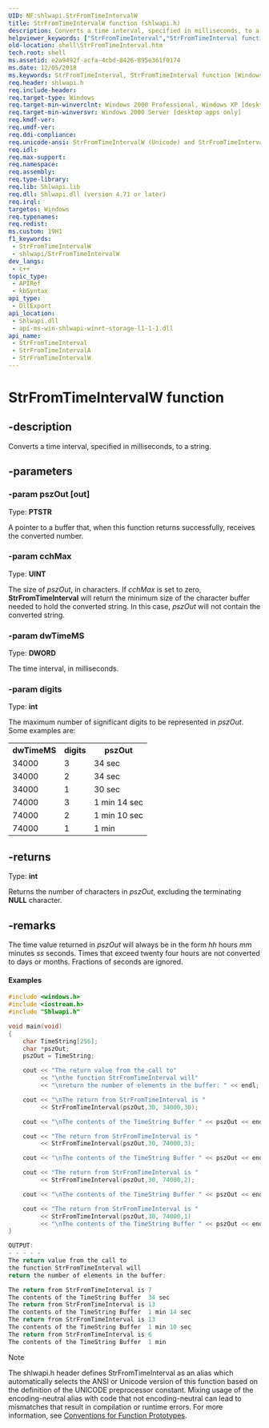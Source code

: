```yaml
---
UID: NF:shlwapi.StrFromTimeIntervalW
title: StrFromTimeIntervalW function (shlwapi.h)
description: Converts a time interval, specified in milliseconds, to a string.
helpviewer_keywords: ["StrFromTimeInterval","StrFromTimeInterval function [Windows Shell]","StrFromTimeIntervalA","StrFromTimeIntervalW","_win32_StrFromTimeInterval","shell.StrFromTimeInterval","shlwapi/StrFromTimeInterval","shlwapi/StrFromTimeIntervalA","shlwapi/StrFromTimeIntervalW"]
old-location: shell\StrFromTimeInterval.htm
tech.root: shell
ms.assetid: e2a9492f-acfa-4cbd-8426-895e361f0174
ms.date: 12/05/2018
ms.keywords: StrFromTimeInterval, StrFromTimeInterval function [Windows Shell], StrFromTimeIntervalA, StrFromTimeIntervalW, _win32_StrFromTimeInterval, shell.StrFromTimeInterval, shlwapi/StrFromTimeInterval, shlwapi/StrFromTimeIntervalA, shlwapi/StrFromTimeIntervalW
req.header: shlwapi.h
req.include-header: 
req.target-type: Windows
req.target-min-winverclnt: Windows 2000 Professional, Windows XP [desktop apps only]
req.target-min-winversvr: Windows 2000 Server [desktop apps only]
req.kmdf-ver: 
req.umdf-ver: 
req.ddi-compliance: 
req.unicode-ansi: StrFromTimeIntervalW (Unicode) and StrFromTimeIntervalA (ANSI)
req.idl: 
req.max-support: 
req.namespace: 
req.assembly: 
req.type-library: 
req.lib: Shlwapi.lib
req.dll: Shlwapi.dll (version 4.71 or later)
req.irql: 
targetos: Windows
req.typenames: 
req.redist: 
ms.custom: 19H1
f1_keywords:
 - StrFromTimeIntervalW
 - shlwapi/StrFromTimeIntervalW
dev_langs:
 - c++
topic_type:
 - APIRef
 - kbSyntax
api_type:
 - DllExport
api_location:
 - Shlwapi.dll
 - api-ms-win-shlwapi-winrt-storage-l1-1-1.dll
api_name:
 - StrFromTimeInterval
 - StrFromTimeIntervalA
 - StrFromTimeIntervalW
---
```


# StrFromTimeIntervalW function


## -description

Converts a time interval, specified in milliseconds, to a string.

## -parameters

### -param pszOut [out]

Type: <b>PTSTR</b>

A pointer to a buffer that, when this function returns successfully, receives the converted number.

### -param cchMax

Type: <b>UINT</b>

The size of <i>pszOut</i>, in characters. If <i>cchMax</i> is set to zero, <b>StrFromTimeInterval</b> will return the minimum size of the character buffer needed to hold the converted string. In this case, <i>pszOut</i> will not contain the converted string.

### -param dwTimeMS

Type: <b>DWORD</b>

The time interval, in milliseconds.

### -param digits

Type: <b>int</b>

The maximum number of significant digits to be represented in <i>pszOut</i>. Some examples are: 
                
                    


<table class="clsStd">
<tr>
<th>dwTimeMS</th>
<th>digits</th>
<th>pszOut</th>
</tr>
<tr>
<td>34000</td>
<td>3</td>
<td>34 sec</td>
</tr>
<tr>
<td>34000</td>
<td>2</td>
<td>34 sec</td>
</tr>
<tr>
<td>34000</td>
<td>1</td>
<td>30 sec</td>
</tr>
<tr>
<td>74000</td>
<td>3</td>
<td>1 min 14 sec</td>
</tr>
<tr>
<td>74000</td>
<td>2</td>
<td>1 min 10 sec</td>
</tr>
<tr>
<td>74000</td>
<td>1</td>
<td>1 min</td>
</tr>
</table>

## -returns

Type: <b>int</b>

Returns the number of characters in <i>pszOut</i>, excluding the terminating <b>NULL</b> character.

## -remarks

The time value returned in <i>pszOut</i> will always be in the form <i>hh</i> hours <i>mm</i> minutes <i>ss</i> seconds. Times that exceed twenty four hours are not converted to days or months. Fractions of seconds are ignored.


#### Examples


```cpp
#include <windows.h>
#include <iostream.h>
#include "Shlwapi.h"

void main(void)
{
    char TimeString[256];
    char *pszOut;
    pszOut = TimeString;

    cout << "The return value from the call to"
         << "\nthe function StrFromTimeInterval will"
         << "\nreturn the number of elements in the buffer: " << endl;

    cout << "\nThe return from StrFromTimeInterval is " 
         << StrFromTimeInterval(pszOut,30, 34000,30);

    cout << "\nThe contents of the TimeString Buffer " << pszOut << endl;

    cout << "The return from StrFromTimeInterval is " 
         << StrFromTimeInterval(pszOut,30, 74000,3);

    cout << "\nThe contents of the TimeString Buffer " << pszOut << endl;

    cout << "The return from StrFromTimeInterval is " 
         << StrFromTimeInterval(pszOut,30, 74000,2);

    cout << "\nThe contents of the TimeString Buffer " << pszOut << endl;

    cout << "The return from StrFromTimeInterval is " 
         << StrFromTimeInterval(pszOut,30, 74000,1)
         << "\nThe contents of the TimeString Buffer " << pszOut << endl;
}

OUTPUT:
- - - - -
The return value from the call to
the function StrFromTimeInterval will
return the number of elements in the buffer:

The return from StrFromTimeInterval is 7
The contents of the TimeString Buffer  34 sec
The return from StrFromTimeInterval is 13
The contents of the TimeString Buffer  1 min 14 sec
The return from StrFromTimeInterval is 13
The contents of the TimeString Buffer  1 min 10 sec
The return from StrFromTimeInterval is 6
The contents of the TimeString Buffer  1 min
```





> [!NOTE]
> The shlwapi.h header defines StrFromTimeInterval as an alias which automatically selects the ANSI or Unicode version of this function based on the definition of the UNICODE preprocessor constant. Mixing usage of the encoding-neutral alias with code that not encoding-neutral can lead to mismatches that result in compilation or runtime errors. For more information, see [Conventions for Function Prototypes](/windows/win32/intl/conventions-for-function-prototypes).

